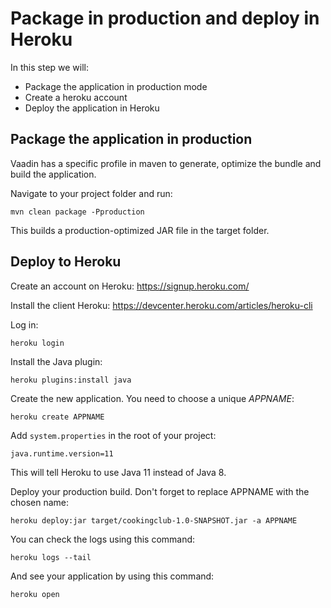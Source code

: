 # Package in production and deploy in Heroku

In this step we will:

- Package the application in production mode
- Create a heroku account
- Deploy the application in Heroku


## Package the application in production

Vaadin has a specific profile in maven to generate, optimize the bundle and build the application.

Navigate to your project folder and run:

```terminal
mvn clean package -Pproduction
```

This builds a production-optimized JAR file in the target folder.

## Deploy to Heroku

Create an account on Heroku: https://signup.heroku.com/

Install the client Heroku: https://devcenter.heroku.com/articles/heroku-cli

Log in:
```terminal
heroku login
```

Install the Java plugin:

```terminal
heroku plugins:install java
```

Create the new application. You need to choose a unique *APPNAME*:
```terminal
heroku create APPNAME
```

Add `system.properties` in the root of your project:
```
java.runtime.version=11
```

This will tell Heroku to use Java 11 instead of Java 8.

Deploy your production build. Don't forget to replace APPNAME with the chosen name:

```terminal
heroku deploy:jar target/cookingclub-1.0-SNAPSHOT.jar -a APPNAME
```

You can check the logs using this command:
```terminal
heroku logs --tail
```

And see your application by using this command:
```terminal
heroku open
```
